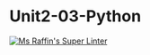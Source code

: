 # Unit2-03-Python
[![Ms Raffin's Super Linter](https://github.com/ICS3U-Programming-VivianaH/Unit2-03-Python/workflows/Mr%20Coxall's%20Super%20Linter/badge.svg)](https://github.com/ICS3U-Programming-VivianaH/Unit2-03-Python/actions/)
